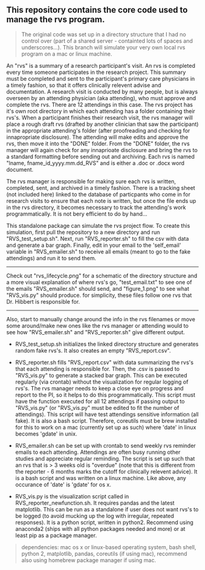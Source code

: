 ## This repository contains the core code used to manage the rvs program.

 > The original code was set up in a directory structure that I
 had no control over (part of a shared server - containted lots of spaces and underscores...). This branch will simulate your very own local rvs program on a mac or linux machine.

An "rvs" is a summary of a research participant's visit. An rvs is completed every time someone participates in the research project. This summary must be completed and sent to the participant's primary care physicians in a timely fashion, so that it offers clinically relevent advise and documentation. A research visit is conducted by many people, but is always overseen by an attending physician (aka attending), who must approve and complete the rvs. There are 12 attendings in this case. The rvs project has it's own root directory in which each attending has a folder containing their rvs's. When a participant finishes their research visit, the rvs manager will place a rough draft rvs (drafted by another clinician that saw the participant) in the appropriate attending's folder (after proofreading and checking for innapropriate disclosure). The attending will make edits and approve the rvs, then move it into the "DONE" folder. From the "DONE" folder, the rvs manager will again check for any innaprioate disclosure and bring the rvs to a standard formatting before sending out and archiving. Each rvs is named "lname, fname_id_yyyy.mm.dd_RVS" and is either a .doc or .docx word document.

The rvs manager is responsible for making sure each rvs is written, completed, sent, and archived in a timely fashion. There is a tracking sheet (not included here) linked to the database of particpants who come in for research visits to ensure that each note is written, but once the file ends up in the rvs directory, it becomes necessary to track the attending's work programmatically. It is not bery efficient to do by hand...

This standalone package can simulate the rvs project flow. To create this simulation, first pull the repository to a new directory and run "RVS_test_setup.sh". Next, run "RVS_reporter.sh" to fill the csv with data and generate a bar graph. Finally, edit in your email to the 'self_email' variable in "RVS_emailer.sh" to receive all emails (meant to go to the fake attendings) and run it to send them.

----

Check out "rvs_lifecycle.png" for a schematic of the directory structure and a more visual explanation of where rvs's go, "test_email.txt" to see one of the emails "RVS_emailer.sh" should send, and "figure_1.png" to see what "RVS_vis.py" should produce. for simplicity, these files follow one rvs that Dr. Hibbert is responsible for.

----

Also, start to manually change around the info in the rvs filenames or move some around/make new ones like the rvs manager or attending would to see how "RVS_emailer.sh" and "RVS_reporter.sh" give different output.


* RVS_test_setup.sh initializes the linked directory structure and generates random fake rvs's. It also creates an empty "RVS_report.csv".


* RVS_reporter.sh fills "RVS_report.csv" with data summarizing the rvs's that each attending is responsible for. Then, the .csv is passed to "RVS_vis.py" to generate a stacked bar graph. This can be executed regularly (via crontab) without the visualization for regular logging of rvs's. The rvs manager needs to keep a close eye on progress and report to the PI, so it helps to do this programmatically. This script must have the function executed for all 12 attendings if passing output to "RVS_vis.py" (or "RVS_vis.py" must be edited to fit the number of attendings). This script will have test attendings sensitive information (all fake). It is also a bash script. Therefore, coreutils must be brew installed for this to work on a mac (currently set up as such) where 'date' in linux becomes 'gdate' in unix.

* RVS_emailer.sh can be set up with crontab to send weekly rvs reminder emails to each attending. Attendings are often busy running other studies and appreciate regular reminding. The script is set up such that an rvs that is > 3 weeks old is "overdue" (note that this is different from the reporter - 6 months marks the cutoff for clinically relevent advice). It is a bash script and was written on a linux machine. Like above, any occurance of 'date' is 'gdate' for os x.

* RVS_vis.py is the visualization script called in RVS_reporter_newfunction.sh. It requires pandas and the latest matplotlib. This can be run as a standalone if user does not want rvs's to be logged (to avoid mucking up the log with irregular, repeated responses). It is a python script, written in python2. Recommend using anaconda2 (ships with all python packages needed and more) or at least pip as a package manager.

 > dependencies: mac os x or linux-based operating system, bash shell, python 2, matplotlib, pandas, coreutils (if using mac), recommend also using homebrew package manager if using mac.

